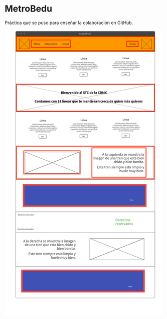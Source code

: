 # MetroBedu
Práctica que se puso para enseñar la colaboración en GitHub.

![Alt text](Practica.png?raw=true "Title")

